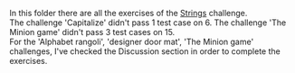 In this folder there are all the exercises of the [Strings](https://www.hackerrank.com/domains/python/py-strings) challenge.<br>
The challenge 'Capitalize' didn't pass 1 test case on 6. The challenge 'The Minion game' didn't pass 3 test cases on 15.<br>
For the 'Alphabet rangoli', 'designer door mat', 'The Minion game' challenges, I've checked the Discussion section in order to complete the exercises. 
